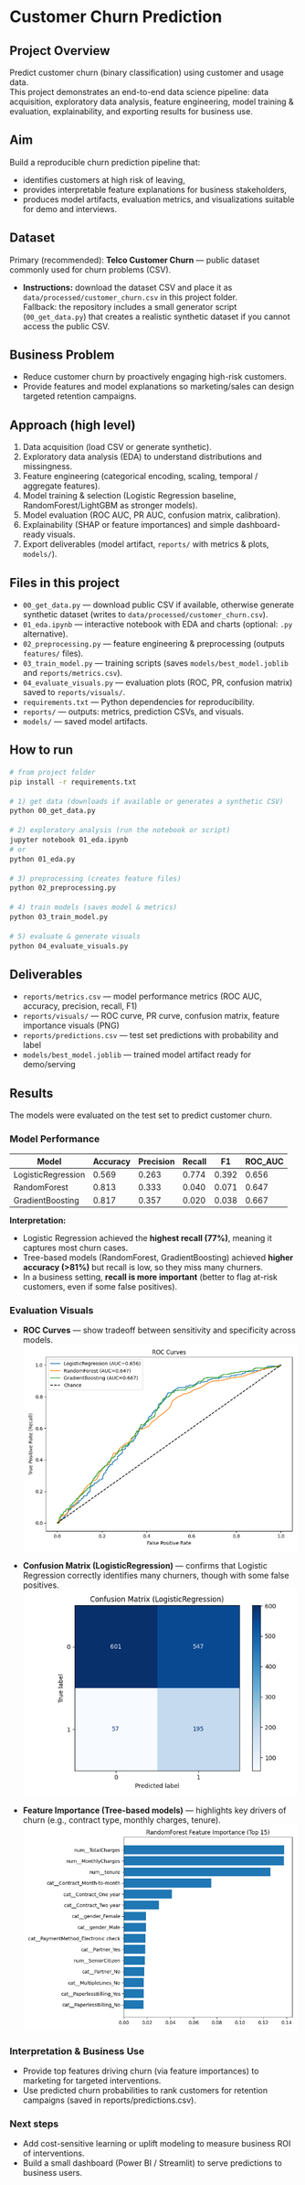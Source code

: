 # Customer Churn Prediction

## Project Overview
Predict customer churn (binary classification) using customer and usage data.  
This project demonstrates an end-to-end data science pipeline: data acquisition, exploratory data analysis, feature engineering, model training & evaluation, explainability, and exporting results for business use.

## Aim
Build a reproducible churn prediction pipeline that:
- identifies customers at high risk of leaving,
- provides interpretable feature explanations for business stakeholders,
- produces model artifacts, evaluation metrics, and visualizations suitable for demo and interviews.

## Dataset
Primary (recommended): **Telco Customer Churn** — public dataset commonly used for churn problems (CSV).  
- **Instructions:** download the dataset CSV and place it as `data/processed/customer_churn.csv` in this project folder.  
Fallback: the repository includes a small generator script (`00_get_data.py`) that creates a realistic synthetic dataset if you cannot access the public CSV.

## Business Problem
- Reduce customer churn by proactively engaging high-risk customers.
- Provide features and model explanations so marketing/sales can design targeted retention campaigns.

## Approach (high level)
1. Data acquisition (load CSV or generate synthetic).  
2. Exploratory data analysis (EDA) to understand distributions and missingness.  
3. Feature engineering (categorical encoding, scaling, temporal / aggregate features).  
4. Model training & selection (Logistic Regression baseline, RandomForest/LightGBM as stronger models).  
5. Model evaluation (ROC AUC, PR AUC, confusion matrix, calibration).  
6. Explainability (SHAP or feature importances) and simple dashboard-ready visuals.  
7. Export deliverables (model artifact, `reports/` with metrics & plots, `models/`).

## Files in this project
- `00_get_data.py` — download public CSV if available, otherwise generate synthetic dataset (writes to `data/processed/customer_churn.csv`).  
- `01_eda.ipynb` — interactive notebook with EDA and charts (optional: `.py` alternative).  
- `02_preprocessing.py` — feature engineering & preprocessing (outputs `features/` files).  
- `03_train_model.py` — training scripts (saves `models/best_model.joblib` and `reports/metrics.csv`).  
- `04_evaluate_visuals.py` — evaluation plots (ROC, PR, confusion matrix) saved to `reports/visuals/`.  
- `requirements.txt` — Python dependencies for reproducibility.  
- `reports/` — outputs: metrics, prediction CSVs, and visuals.  
- `models/` — saved model artifacts.

## How to run 
```bash
# from project folder
pip install -r requirements.txt

# 1) get data (downloads if available or generates a synthetic CSV)
python 00_get_data.py

# 2) exploratory analysis (run the notebook or script)
jupyter notebook 01_eda.ipynb
# or
python 01_eda.py

# 3) preprocessing (creates feature files)
python 02_preprocessing.py

# 4) train models (saves model & metrics)
python 03_train_model.py

# 5) evaluate & generate visuals
python 04_evaluate_visuals.py
```

## Deliverables
- `reports/metrics.csv` — model performance metrics (ROC AUC, accuracy, precision, recall, F1)  
- `reports/visuals/` — ROC curve, PR curve, confusion matrix, feature importance visuals (PNG)  
- `reports/predictions.csv` — test set predictions with probability and label  
- `models/best_model.joblib` — trained model artifact ready for demo/serving

## Results

The models were evaluated on the test set to predict customer churn.  

### Model Performance

| Model              | Accuracy | Precision | Recall | F1     | ROC_AUC |
|--------------------|----------|-----------|--------|--------|---------|
| LogisticRegression | 0.569    | 0.263     | 0.774  | 0.392  | 0.656   |
| RandomForest       | 0.813    | 0.333     | 0.040  | 0.071  | 0.647   |
| GradientBoosting   | 0.817    | 0.357     | 0.020  | 0.038  | 0.667   |

**Interpretation:**  
- Logistic Regression achieved the **highest recall (77%)**, meaning it captures most churn cases.  
- Tree-based models (RandomForest, GradientBoosting) achieved **higher accuracy (>81%)** but recall is low, so they miss many churners.  
- In a business setting, **recall is more important** (better to flag at-risk customers, even if some false positives).  

### Evaluation Visuals

- **ROC Curves** — show tradeoff between sensitivity and specificity across models.  
  ![ROC Curves](reports/visuals/roc_curves.png)

- **Confusion Matrix (LogisticRegression)** — confirms that Logistic Regression correctly identifies many churners, though with some false positives.  
  ![Confusion Matrix](reports/visuals/confusion_matrix_LogisticRegression.png)

- **Feature Importance (Tree-based models)** — highlights key drivers of churn (e.g., contract type, monthly charges, tenure).  
  ![Feature Importance](reports/visuals/feature_importance.png)

### Interpretation & Business Use
- Provide top features driving churn (via feature importances) to marketing for targeted interventions.
- Use predicted churn probabilities to rank customers for retention campaigns (saved in reports/predictions.csv).

### Next steps

- Add cost-sensitive learning or uplift modeling to measure business ROI of interventions.
- Build a small dashboard (Power BI / Streamlit) to serve predictions to business users.
